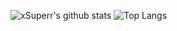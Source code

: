 ![xSuperr's github stats](https://github-readme-stats.vercel.app/api?username=xSuperr&count_private=true&theme=react&show_icons=true)
![Top Langs](https://github-readme-stats.vercel.app/api/top-langs/?username=xSuperr&count_private=true&theme=react&show_icons=true)
